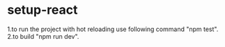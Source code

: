# setup-react
1.to run the project with hot reloading use following command "npm test".
2.to build "npm run dev".
